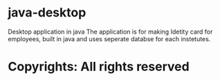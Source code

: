 # java-desktop
Desktop application in java
The application is for making Idetity card for employees, built in java and uses seperate databse for each instetutes.
# Copyrights: All rights reserved 
